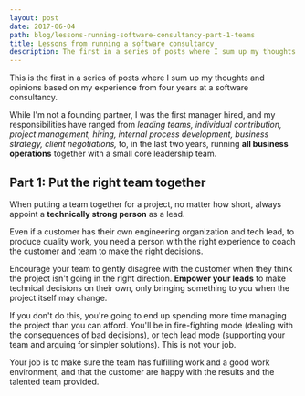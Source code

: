 ```yaml
---
layout: post
date: 2017-06-04
path: blog/lessons-running-software-consultancy-part-1-teams
title: Lessons from running a software consultancy
description: The first in a series of posts where I sum up my thoughts and opinions based on my experience from four years at a software consultancy.
---
```


This is the first in a series of posts where I sum up my thoughts and opinions based on my experience from four years at a software consultancy.

While I'm not a founding partner, I was the first manager hired, and my responsibilities have ranged from _leading teams, individual contribution, project management, hiring, internal process development, business strategy, client negotiations,_ to, in the last two years, running **all business operations** together with a small core leadership team.

## Part 1: Put the right team together

When putting a team together for a project, no matter how short, always appoint a **technically strong person** as a lead.

Even if a customer has their own engineering organization and tech lead, to produce quality work, you need a person with the right experience to coach the customer and team to make the right decisions.

Encourage your team to gently disagree with the customer when they think the project isn't going in the right direction. **Empower your leads** to make technical decisions on their own, only bringing something to you when the project itself may change.

If you don't do this, you're going to end up spending more time managing the project than you can afford. You'll be in fire-fighting mode (dealing with the consequences of bad decisions), or tech lead mode (supporting your team and arguing for simpler solutions). This is not your job.

Your job is to make sure the team has fulfilling work and a good work environment, and that the customer are happy with the results and the talented team provided.